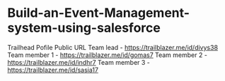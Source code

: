 # Build-an-Event-Management-system-using-salesforce
Trailhead Pofile Public URL
Team lead     - https://trailblazer.me/id/divys38
Team member 1 - https://trailblazer.me/id/gomas7
Team member 2 - https://trailblazer.me/id/indhr7
Team member 3 - https://trailblazer.me/id/sasia17

